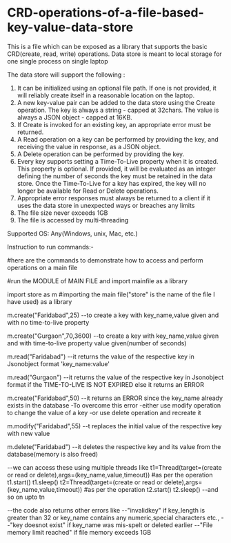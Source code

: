 # CRD-operations-of-a-file-based-key-value-data-store
This is a file which can be exposed as a library that supports the basic CRD(create, read, write) operations. Data store is meant to local storage for one single process on single laptop

The data store will support the following :
1. It can be initialized using an optional file path. If one is not provided, it will reliably 
create itself in a reasonable location on the laptop.
2. A new key-value pair can be added to the data store using the Create operation. The key 
is always a string - capped at 32chars. The value is always a JSON object - capped at 
16KB.
3. If Create is invoked for an existing key, an appropriate error must be returned.
4. A Read operation on a key can be performed by providing the key, and receiving the 
value in response, as a JSON object.
5. A Delete operation can be performed by providing the key.
6. Every key supports setting a Time-To-Live property when it is created. This property is
optional. If provided, it will be evaluated as an integer defining the number of seconds 
the key must be retained in the data store. Once the Time-To-Live for a key has expired, 
the key will no longer be available for Read or Delete operations.
7. Appropriate error responses must always be returned to a client if it uses the data store in 
unexpected ways or breaches any limits
8. The file size never exceeds 1GB
9. The file is accessed by multi-threading


Supported OS: Any(Windows, unix, Mac, etc.)


Instruction to run commands:-

#here are the commands to demonstrate how to access and perform operations on a main file


#run the MODULE of MAIN FILE and import mainfile as a library 

import store as m
#importing the main file("store" is the name of the file I have used) as a library 


m.create("Faridabad",25)
--to create a key with key_name,value given and with no time-to-live property


m.create("Gurgaon",70,3600) 
--to create a key with key_name,value given and with time-to-live property value given(number of seconds)


m.read("Faridabad")
--it returns the value of the respective key in Jsonobject format 'key_name:value'


m.read("Gurgaon")
--it returns the value of the respective key in Jsonobject format if the TIME-TO-LIVE IS NOT EXPIRED else it returns an ERROR


m.create("Faridabad",50)
--it returns an ERROR since the key_name already exists in the database
-To overcome this error 
-either use modify operation to change the value of a key
-or use delete operation and recreate it


m.modify("Faridabad",55) 
--t replaces the initial value of the respective key with new value 

 
m.delete("Faridabad")
--it deletes the respective key and its value from the database(memory is also freed)

--we can access these using multiple threads like
t1=Thread(target=(create or read or delete),args=(key_name,value,timeout)) #as per the operation
t1.start()
t1.sleep()
t2=Thread(target=(create or read or delete),args=(key_name,value,timeout)) #as per the operation
t2.start()
t2.sleep()
--and so on upto tn

--the code also returns other errors like 
--"invalidkey" if key_length is greater than 32 or key_name contains any numeric,special characters etc.,
--"key doesnot exist" if key_name was mis-spelt or deleted earlier
--"File memory limit reached" if file memory exceeds 1GB


